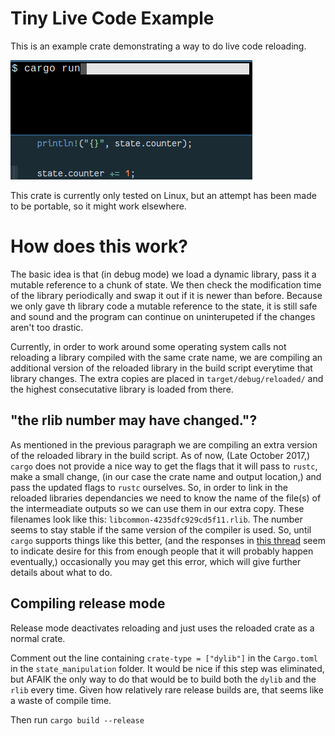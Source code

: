 # Tiny Live Code Example

This is an example crate demonstrating a way to do live code reloading.

![demo gif](/demo.gif?raw=true "Demo gif")

This crate is currently only tested on Linux, but an attempt has been made to be portable, so it might work elsewhere.

# How does this work?

The basic idea is that (in debug mode) we load a dynamic library, pass it a mutable reference to a chunk of state. We then check the modification time of the library periodically and swap it out if it is newer than before. Because we only gave th library code a mutable reference to the state, it is still safe and sound and the program can continue on uninterupeted if the changes aren't too drastic.

Currently, in order to work around some operating system calls not reloading a library compiled with the same crate name, we are compiling an additional version of the reloaded library in the build script everytime that library changes. The extra copies are placed in `target/debug/reloaded/` and the highest consecutative library is loaded from there.

## "the rlib number may have changed."?

As mentioned in the previous paragraph we are compiling an extra version of the reloaded library in the build script. As of now, (Late October 2017,) `cargo` does not provide a nice way to get the flags that it will pass to `rustc`, make a small change, (in our case the crate name and output location,) and pass the updated flags to `rustc` ourselves. So, in order to link in the reloaded libraries dependancies we need to know the name of the file(s) of the intermeadiate outputs so we can use them in our extra copy. These filenames look like this: `libcommon-4235dfc929cd5f11.rlib`. The number seems to stay stable if the same version of the compiler is used. So, until `cargo` supports things like this better, (and the responses in [this thread](https://internals.rust-lang.org/t/what-do-rust-tools-need-from-the-build-system/5975) seem to indicate desire for this from enough people that it will probably happen eventually,) occasionally you may get this error, which will give further details about what to do.

## Compiling release mode

Release mode deactivates reloading and just uses the reloaded crate as a normal crate.

Comment out the line containing `crate-type = ["dylib"]` in the `Cargo.toml` in the `state_manipulation` folder. It would be nice if this step was eliminated, but AFAIK the only way to do that would be to build both the `dylib` and the `rlib` every time. Given how relatively rare release builds are, that seems like a waste of compile time.

Then run `cargo build --release`
